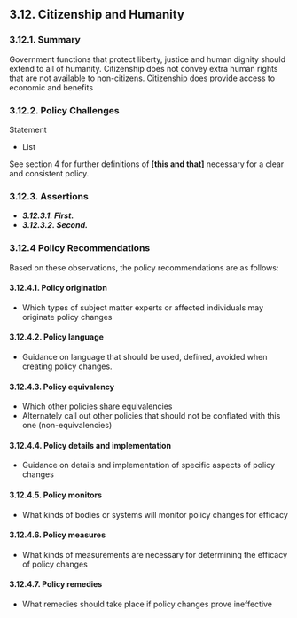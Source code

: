 ## 3.12. Citizenship and Humanity

### 3.12.1.  Summary
Government functions that protect liberty, justice and human dignity should extend to all of humanity.  Citizenship does not convey extra human rights that are not available to non-citizens.  Citizenship does provide access to economic and benefits


### 3.12.2.  Policy Challenges
Statement

- List

See section 4 for further definitions of **[this and that]** necessary for a clear and consistent policy.

### 3.12.3. Assertions 

-  *__3.12.3.1. First.__*
-  *__3.12.3.2. Second.__*

### 3.12.4  Policy Recommendations
Based on these observations, the policy recommendations are as follows:

#### 3.12.4.1. Policy origination
- Which types of subject matter experts or affected individuals may originate policy changes

#### 3.12.4.2. Policy language
- Guidance on language that should be used, defined, avoided when creating policy changes.

#### 3.12.4.3. Policy equivalency
- Which other policies share equivalencies
- Alternately call out other policies that should not be conflated with this one (non-equivalencies)

#### 3.12.4.4. Policy details and implementation
- Guidance on details and implementation of specific aspects of policy changes

#### 3.12.4.5. Policy monitors 
- What kinds of bodies or systems will monitor policy changes for efficacy

#### 3.12.4.6. Policy measures
- What kinds of measurements are necessary for determining the efficacy of policy changes

#### 3.12.4.7. Policy remedies
- What remedies should take place if policy changes prove ineffective 

